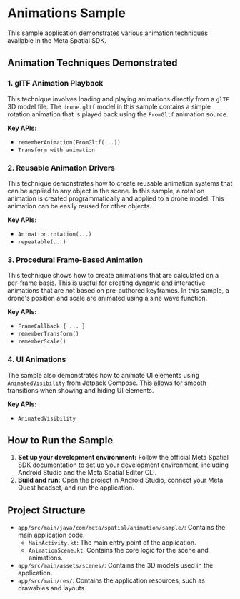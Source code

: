 
# Animations Sample

This sample application demonstrates various animation techniques available in the Meta Spatial SDK.

## Animation Techniques Demonstrated

### 1. glTF Animation Playback

This technique involves loading and playing animations directly from a `glTF` 3D model file. The `drone.gltf` model in this sample contains a simple rotation animation that is played back using the `FromGltf` animation source.

**Key APIs:**
- `rememberAnimation(FromGltf(...))`
- `Transform with animation`

### 2. Reusable Animation Drivers

This technique demonstrates how to create reusable animation systems that can be applied to any object in the scene. In this sample, a rotation animation is created programmatically and applied to a drone model. This animation can be easily reused for other objects.

**Key APIs:**
- `Animation.rotation(...)`
- `repeatable(...)`

### 3. Procedural Frame-Based Animation

This technique shows how to create animations that are calculated on a per-frame basis. This is useful for creating dynamic and interactive animations that are not based on pre-authored keyframes. In this sample, a drone's position and scale are animated using a sine wave function.

**Key APIs:**
- `FrameCallback { ... }`
- `rememberTransform()`
- `rememberScale()`

### 4. UI Animations

The sample also demonstrates how to animate UI elements using `AnimatedVisibility` from Jetpack Compose. This allows for smooth transitions when showing and hiding UI elements.

**Key APIs:**
- `AnimatedVisibility`

## How to Run the Sample

1.  **Set up your development environment:** Follow the official Meta Spatial SDK documentation to set up your development environment, including Android Studio and the Meta Spatial Editor CLI.
2.  **Build and run:** Open the project in Android Studio, connect your Meta Quest headset, and run the application.

## Project Structure

-   `app/src/main/java/com/meta/spatial/animation/sample/`: Contains the main application code.
    -   `MainActivity.kt`: The main entry point of the application.
    -   `AnimationScene.kt`: Contains the core logic for the scene and animations.
-   `app/src/main/assets/scenes/`: Contains the 3D models used in the application.
-   `app/src/main/res/`: Contains the application resources, such as drawables and layouts.
